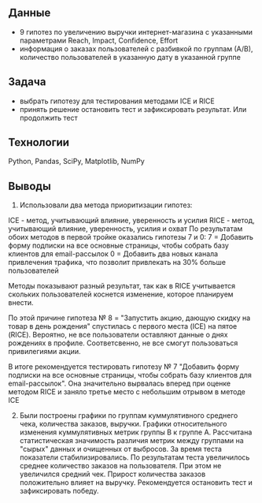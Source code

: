 ## Данные
- 9 гипотез по увеличению выручки интернет-магазина с указанными параметрами Reach, Impact, Confidence, Effort
- информация о заказах пользователей с разбивкой по группам (А/В), количество пользователей в указанную дату в указанной группе
## Задача
- выбрать гипотезу для тестирования методами ICE и RICE
- принять решение остановить тест и зафиксировать результат. Или продолжить тест
## Технологии
Python, Pandas, SciPy, Matplotlib, NumPy
## Выводы
1. Использовали два метода приоритизации гипотез:

ICE - метод, учитывающий влияние, уверенность и усилия
RICE - метод, учитывающий влияние, уверенность, усилия и охват
По результатам обоих методов в первой тройке оказались гипотезы 7 и 0: 7 = Добавить форму подписки на все основные страницы, чтобы собрать базу клиентов для email-рассылок 0 = Добавить два новых канала привлечения трафика, что позволит привлекать на 30% больше пользователей

Методы показывают разный результат, так как в RICE учитывается скольких пользователей коснется изменение, которое планируем внести.

По этой причине гипотеза № 8 = "Запустить акцию, дающую скидку на товар в день рождения" спустилась с первого места (ICE) на пятое (RICE). Вероятно, не все пользователи оставляют данные о днях рождениях в профиле. Соответсвенно, не все смогут пользоваться привилегиями акции.

В итоге рекомендуется тестировать гипотезу № 7 "Добавить форму подписки на все основные страницы, чтобы собрать базу клиентов для email-рассылок". Она значительно вырвалась вперед при оценке методом RICE и заняло третье место с небольшим отрывом в методе ICE

2.  Были построены графики по группам куммулятивного среднего чека, количества заказов, выручки. Графики относительного изменения куммулятивных метрик группы В к группе А. Рассчитана статистическая значимость различия метрик между группами на "сырых" данных и очищенных от выбросов. За время теста показатели стабилизировались. По результатам теста увеличилось среднее количество заказов на пользователя. При этом не увеличился средний чек. Прирост количества заказов положительно влияет на выручку. Рекомендуется остановить тест и зафиксировать победу.
